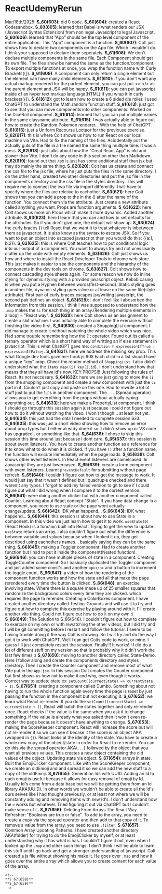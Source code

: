 # ReactUdemyRerun
Mar/18th/2025:
    **S_60(603)**: did 0 code.
    **S_60(604)**: created a React Codesandbox.
    **S_60(605)**: learned that Babel is what renders our JSX (Javascript Syntax Extension) from non legal Javascript to legal Javascript.
    **S_60(606)**: learned that "App" should be the top level component of the entire application. This "App" component is a function.
    **S_60(607)**: Colt just shows how to declare two components on the App file. Which I wouldn't do. I think your supposed to declare them seperately.
    **S_61(608)**: We don't declare multiple components in the same file. Each Component should get its own file. The files show be named the same as the function/component. To export multiple functions at once, you wrap the function name with Curly Brackets({}).
    **S_61(609)**: A component can only return a single element but the element can have many child elements.
    **S_61(610)**: if you don't want any actual markup rendered for the partent element, you can just put <> </> as the parent element and JSX will be happy.
    **S_61(611)**: you can put javascript inside of an hyper text markup language(HTML) if you wrap it in curly brackets({}).
    **S_61(612)**: got to learn how to create a 6 sided die roller. I used ChatGPT to understand the Math.random function stuff.
    **S_61(613)**: just got to see that you can move components into other components. Worked on the DiceRoll component.
    **S_61(614)**: learned that you can put multiple names in the same classname attribute.
    **S_61(615)**: I was actually able to figure out how to create the Random Pokemon renderer... With the help of ChatGPT.
    **S_61(616)**: just a Uniform Recourse Loctaor for the previouse exercise.
    **S_62(617)**: this is where Colt shows us how to run React on our local machine via Vite. Had to fix the naming of the files. Aciddentally put the actually guts of the file in a file named the same thing multiple time. It was a mess.
    **S_62(618)**: just talks about how the "Creat React App" is old and slower than Vite.
    I don't do any code in this section other than Markdown.
    **S_62(619)**: found out that .tsx is just has some additional stuff than jsx but they do mainly the same thing.
    **S_62(620)**: Colt has us create and connect the css file to the jsx file, where he just puts the files in the same directory. I on the other hand, created two other directories and put the jsx file in the components directory and the css file in the styles directory. This will require me to connect the two file via import differently. I will have to specify where the files are reletive to eachother.
    **S_63(621)**: here Colt shows that you can add a prop to the in the () after the name of the function. You connect them via the attribute. Just create a new attribute called anything you want. Props are function arguments.
    **S_63(622)**: here Colt shows us more on Props which make it more dynamic. Added another attribute.
    **S_63(623)**: here I learn that you can and how to set defaults for the attributes.
    So if you don't give one, the default will show up.
    **S_63(624)**: the curly braces {} tell React that we want it to treat whatever is inbetween them as javascript. It is also know as the syntax to escape JSX. So if you want to put an object into escaped javascript then you would do this: 
    {{a:1, b:2}}.
    **S_63(625)**: this is where Colt teaches how to put conditional logic into our output of a component. You want to always try and not unessisarily clutter up the code with empty elements.
    **S_63(626)**: Colt just shows us how and where to install the React Developer Tools in chrome web store. This just makes it easior to see the components and the hierarchy of the components in the dev tools on chrome.
    **S_63(627)**: Colt shows how to connect cascading style sheets again. For some reason we now do inline styling for dynamic styling with a provided javascript object. Kebab casing is when you put a Hyphen between words(first-second).
    Static styling goes in another file, dynamic styling goes inline or at lease on the same file(style attribute). First pair of curly braces escapes jsx/writing javascript, the second pair defines an object.
    **S_63(628)**: I don't feel like I abosorbed the information from this session. I think I was supposed to understand how the `.map` makes the `li` for each thing in an array.(Rendering multiple elements in a loop) = "React way".
    **S_63(629)**: here Colt shows us an assignment to create a slot machine. I was actually able to complete the exercise without finishing the video first.
    **S_64(630)**: created a ShoppingList component. I did manage to create it without watching the whole video which was nice. Had some trouble remembering how the ? : operator. Found out its called a ternary operator which is a short hand way of writting an if else statement in javascript. This is what ChatGPT gave me:
    `condition ? expressionIfTrue : expressionIfFalse;`.
    **S_64(631)**: here we address the missing key prop. This what Google dev tools gave me: hook.js:608 Each child in a list should have a unique "key" prop.
Check the render method of `ShoppingList`. I also didn't understand what the `items.map((i) key{i.id}`. I don't understand how that means that they all have id's now. KEY PROPS!!! Just following the rules of React. Its not neccesary.
    **S_64(632)**: here we are just going to move the `li` from the shopping component and create a new component with just the `li` part in it. Couldn't just copy and paste on this one. Had to rewrite a lot of stuff just to put the `li`'s in another component. The `...` (Spread operator) allows you to get everything from the props without actually typing everything out.
    **S_64(633)**: here we make a PropertyList component. I think I should go throught this session again just because I could not figure out how to do it without watching the video. I won't though... at least not yet.
    **S_64(634)**: this just had the data I needed to complete session 633.
    **S_64(635)**: this was just a short video showing how to remove an error about prop types but I either already done it so it didn'r show up or VS code has upgraded.. or something like that.
    **S_64(636)**: I chose to skip this session this time around just because I dont care.
    **S_65(637)**: this session is about event listeners. You have to create another function as a reference for it to know what to do when it is clicked. If you have `()` after a function name, the function will exicute immediately when the page loads.
    **S_65(638)**: Colt shows other event listeners. In React event listeners are camelcased. In Javascript they are just lowercased.
    **S_65(639)**: create a form component with event listeners. Learnt `preventDefault` for submitting without page refresh.
    **S_65(640)**: I couldn't figure out how to get the message to work. It would just say that it wasn't defined but I quadruple checked and there weren't any typos. I forgot to add my failed version to git to see if I could figure out what I did wrong when I compare it to the correct version.
    **S_66(641)**: were doing another clicker but with another component called Counter. Learning about React concept "State". If you have data change in a component, you need to use state or the page wont actually change/update.
    **S_66(642)**: IDK what happend...
    **S_66(643)**: IDK what happend...
    **S_66(644)**: this session is about how to use State in a component. In this video we just learn how to get it to work. `useState(0)`(React Hook) is a function built into React. Trying to get the view to update. `useState` returns an array. I also couldn't figure out what the difference is between variable and values because when I looked it up, they get described using eachothers names... basically saying they can be the same thing.
    **S_66(645)**:  making a Toggler component. Had to create another function but I had to put it inside the component(Nested function).
    **S_66(646)**: you can have multiple pieces of state in a component. Creating ToggleCounter component. So I basically duplicated the Toggler component and just added some const's and another `<p></p>` and a button to increment the toggle count.
    **S_66(647)**:  a video of how the rendering of the component function works and how the state and all that make the page rerendered every time the button is clicked.
    **S_66(648)**: an exercise involving state. Where there is a square made up of 25 smaller squares that randomize the background colors every time they are clicked. which requires the page to rerender. Creating a ColorBoxes component. I have created another directory called Testing-Grounds and will use it to try and figure out how to complete this exercise by playing around with it. I'll create another vite thing. Could not figure out how to do it on my own :(
    **S_66(649)**: The Solution to S_66(648). I couldn't figure out how to complete to exercise on my own or with rewatching the other videos, but I did try and I will be git committing before I restart and follow the tutorial. I seem to be having trouble doing it the way Colt is showing. So I will try and do the way I got it to work with ChatGPT. Well I can get Colts code to work, or mine. I guess I'll just completely restart the session. Finally!!! It works!!! I did do a lot of different stuff on my version so that is probably why it didn't work the last few times :(
    **S_67(650)**: moving to another directory called State-Demo. Here I follow along and create the components directory and styles directory. Then I create the  Counter component and remove most of what Vite put in the `App.jsx`. In this session Colt creates the Counter component but first shows us how not to make it and why, even though it works. Correct way to update state ex: 
    `setCount((currectState) => currentState + 1)`.
    **S_67(651)**: creating a component called Dumbo. Something about not having to run the whole function again every time the page is reset by just passing the function in the component but not executing it.
    **S_67(652)**: we learn what React re-render. If you do the `setCount((currectState) => currentState + 1)`, React will batch the states together and only re-render once. React checks if the value is the same when you ask it to change something. If the value is already what you asked then it won't even re-render the page because it doesn't have anything to change.
    **S_67(653)**: making the ScoreKeeper component. React will increase the score but will not re-render it so we can see it becase it the score is an object AKA (wrapped in `{}`). React looks at the identity of the state. You have to create a whole new copy of the object/state in order for React to re-render. You can do this via the spread operator AKA(`...`) followed by the object that you want all previous values. This creates a new object containing the old values of the object. Updating state via object.
    **S_67(654)**: arrays in state. Built the EmojiClicker component. Like with the ScoreKeeper component, we create an oldEmoji and and spread it so we can add the new stuff to a copy of the oldEmoji.
    **S_67(655)**: Generation Ids with UUID. Adding an Id to each emoji is useful because it allows for easy removal of emoji by Id. Usually Id's come from a data base but we will be getting them from an Id library AKA(UUID). In other words we wouldn't be able to create all the Id's ours selves like I had thought previously, or at least not where we will be constantly adding and removing items with new Id's. I don't understand how the `e` works but whatever. Tried figuring it out via ChatGPT but I couldn't make sense of it.
    **S_67(656)**: Deleting From Arrays The React Way. Refresher: "Booleans are true or false". To add to the array, you need to create a copy via the spread operator and then add to that copy of it. To remove a value from the array, you need to use `.filter`.
    **S_67(657)**: Common Array Updating Patterns. I have created another directory AKA(folder) for trying to do the EmojiClicker by myself, or at least understanding why it has what is has. I couldn't figure it out, even when I looked up the `.map` and other such things. I don't think I will be able to learn this stuff until I go back and get a stronger understanding of javascript. Colt created a js file without showing his make it. He goes over `.map` and how it goes over the entire array which allows you to create content for each value of the array.

    <!--
    **S_67(658)**
    **S_67(659)**
    -->